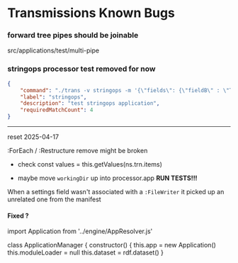 # Transmissions Known Bugs

### forward tree pipes should be joinable

src/applications/test/multi-pipe

### stringops processor test removed for now
```json
{
    "command": "./trans -v stringops -m '{\"fields\": {\"fieldB\" : \"TEST\",\"fieldC\":\"_PASSED\"}}'",
    "label": "stringops",
    "description": "test stringops application",
    "requiredMatchCount": 4
}
```

---

reset 2025-04-17

:ForEach / :Restructure remove might be broken

* check       const values = this.getValues(ns.trn.items)

* maybe move `workingDir` up into processor.app
**RUN TESTS!!!**

When a settings field wasn't associated with a `:FileWriter` it picked up an unrelated one from the manifest

#### Fixed ?

import Application from '../engine/AppResolver.js'

class ApplicationManager {
    constructor() {
        this.app = new Application()
        this.moduleLoader = null
        this.dataset = rdf.dataset()
    }
